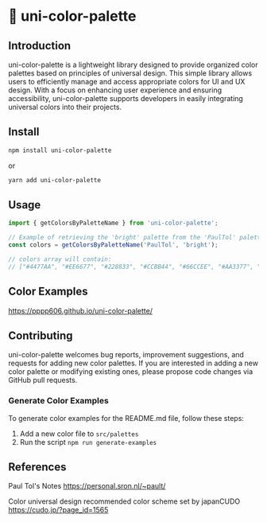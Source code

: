# 🎨 uni-color-palette

## Introduction
uni-color-palette is a lightweight library designed to provide organized color palettes based on principles of universal design. This simple library allows users to efficiently manage and access appropriate colors for UI and UX design. With a focus on enhancing user experience and ensuring accessibility, uni-color-palette supports developers in easily integrating universal colors into their projects.

## Install
```bash
npm install uni-color-palette
```

or

```bash
yarn add uni-color-palette
```

## Usage
```ts
import { getColorsByPaletteName } from 'uni-color-palette';

// Example of retrieving the 'bright' palette from the 'PaulTol' palette group
const colors = getColorsByPaletteName('PaulTol', 'bright');

// colors array will contain:
// ["#4477AA", "#EE6677", "#228833", "#CCBB44", "#66CCEE", "#AA3377", "#BBBBBB"]
```

## Color Examples
https://pppp606.github.io/uni-color-palette/

## Contributing
uni-color-palette welcomes bug reports, improvement suggestions, and requests for adding new color palettes.
If you are interested in adding a new color palette or modifying existing ones, please propose code changes via GitHub pull requests.

### Generate Color Examples
To generate color examples for the README.md file, follow these steps:

1. Add a new color file to `src/palettes`
2. Run the script `npm run generate-examples`

## References
Paul Tol's Notes
https://personal.sron.nl/~pault/

Color universal design recommended color scheme set by japanCUDO
https://cudo.jp/?page_id=1565
